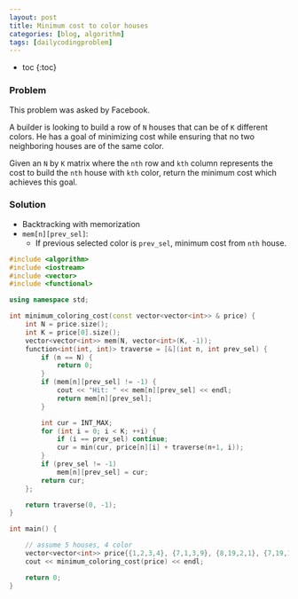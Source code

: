 ```yaml
---
layout: post
title: Minimum cost to color houses
categories: [blog, algorithm]
tags: [dailycodingproblem]
---
```


+ toc
{:toc}

### Problem

This problem was asked by Facebook.

A builder is looking to build a row of `N` houses that can be of `K` different colors. He has a
goal of minimizing cost while ensuring that no two neighboring houses are of the same color.

Given an `N` by `K` matrix where the `nth` row and `kth` column represents the cost to build
the `nth` house with `kth` color, return the minimum cost which achieves this goal.

### Solution

+ Backtracking with memorization
+ `mem[n][prev_sel]`:
  + If previous selected color is `prev_sel`, minimum cost from `nth` house.

```cpp
#include <algorithm>
#include <iostream>
#include <vector>
#include <functional>

using namespace std;

int minimum_coloring_cost(const vector<vector<int>> & price) {
    int N = price.size();
    int K = price[0].size();
    vector<vector<int>> mem(N, vector<int>(K, -1));
    function<int(int, int)> traverse = [&](int n, int prev_sel) {
        if (n == N) {
            return 0;
        }
        if (mem[n][prev_sel] != -1) {
            cout << "Hit: " << mem[n][prev_sel] << endl;
            return mem[n][prev_sel];
        }

        int cur = INT_MAX;
        for (int i = 0; i < K; ++i) {
            if (i == prev_sel) continue;
            cur = min(cur, price[n][i] + traverse(n+1, i));
        }
        if (prev_sel != -1)
            mem[n][prev_sel] = cur;
        return cur;
    };

    return traverse(0, -1);
}

int main() {

    // assume 5 houses, 4 color
    vector<vector<int>> price{{1,2,3,4}, {7,1,3,9}, {8,19,2,1}, {7,19,1,10}, {100,39,1,2}};
    cout << minimum_coloring_cost(price) << endl;

    return 0;
}
```
